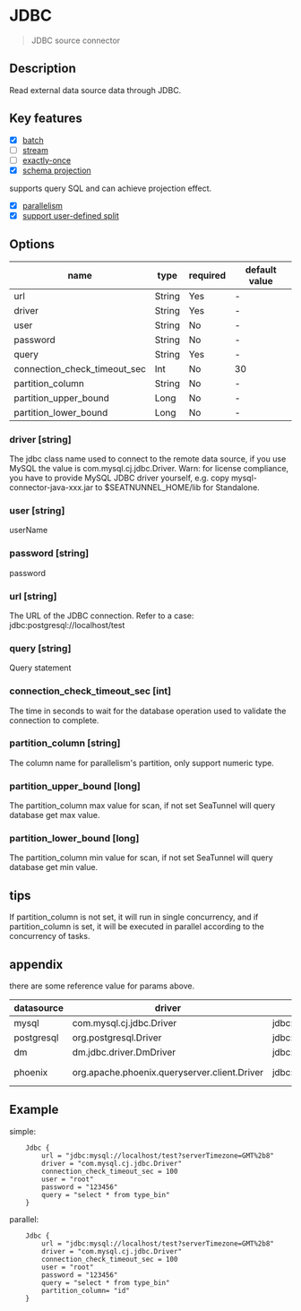 # JDBC

> JDBC source connector

## Description

Read external data source data through JDBC.

## Key features

- [x] [batch](../../concept/connector-v2-features.md)
- [ ] [stream](../../concept/connector-v2-features.md)
- [ ] [exactly-once](../../concept/connector-v2-features.md)
- [x] [schema projection](../../concept/connector-v2-features.md)

supports query SQL and can achieve projection effect.

- [x] [parallelism](../../concept/connector-v2-features.md)
- [x] [support user-defined split](../../concept/connector-v2-features.md)

## Options

| name                         | type   | required | default value |
|------------------------------|--------|----------|---------------|
| url                          | String | Yes      | -             |
| driver                       | String | Yes      | -             |
| user                         | String | No       | -             |
| password                     | String | No       | -             |
| query                        | String | Yes      | -             |
| connection_check_timeout_sec | Int    | No       | 30            |
| partition_column             | String | No       | -             |
| partition_upper_bound        | Long   | No       | -             |
| partition_lower_bound        | Long   | No       | -             |

### driver [string]

The jdbc class name used to connect to the remote data source, if you use MySQL the value is com.mysql.cj.jdbc.Driver.
Warn: for license compliance, you have to provide MySQL JDBC driver yourself, e.g. copy mysql-connector-java-xxx.jar to
$SEATNUNNEL_HOME/lib for Standalone.

### user [string]

userName

### password [string]

password

### url [string]

The URL of the JDBC connection. Refer to a case: jdbc:postgresql://localhost/test

### query [string]

Query statement

### connection_check_timeout_sec [int]

The time in seconds to wait for the database operation used to validate the connection to complete.

### partition_column [string]

The column name for parallelism's partition, only support numeric type.

### partition_upper_bound [long]

The partition_column max value for scan, if not set SeaTunnel will query database get max value.

### partition_lower_bound [long]

The partition_column min value for scan, if not set SeaTunnel will query database get min value.

## tips

If partition_column is not set, it will run in single concurrency, and if partition_column is set, it will be executed
in parallel according to the concurrency of tasks.

## appendix

there are some reference value for params above.

| datasource | driver                                       | url                                                                | maven                                                                                 |
|------------|----------------------------------------------|--------------------------------------------------------------------|---------------------------------------------------------------------------------------|
| mysql      | com.mysql.cj.jdbc.Driver                     | jdbc:mysql://localhost:3306/test                                   | https://mvnrepository.com/artifact/mysql/mysql-connector-java                         |
| postgresql | org.postgresql.Driver                        | jdbc:postgresql://localhost:5432/postgres                          | https://mvnrepository.com/artifact/org.postgresql/postgresql                          |                                                             |
| dm         | dm.jdbc.driver.DmDriver                      | jdbc:dm://localhost:5236                                           | https://mvnrepository.com/artifact/com.dameng/DmJdbcDriver18                          |
| phoenix    | org.apache.phoenix.queryserver.client.Driver | jdbc:phoenix:thin:url=http://localhost:8765;serialization=PROTOBUF | https://mvnrepository.com/artifact/com.aliyun.phoenix/ali-phoenix-shaded-thin-client  |

## Example

simple:
```
    Jdbc {
        url = "jdbc:mysql://localhost/test?serverTimezone=GMT%2b8"
        driver = "com.mysql.cj.jdbc.Driver"
        connection_check_timeout_sec = 100
        user = "root"
        password = "123456"
        query = "select * from type_bin"
    }
```

parallel:

```
    Jdbc {
        url = "jdbc:mysql://localhost/test?serverTimezone=GMT%2b8"
        driver = "com.mysql.cj.jdbc.Driver"
        connection_check_timeout_sec = 100
        user = "root"
        password = "123456"
        query = "select * from type_bin"
        partition_column= "id"
    }
```
